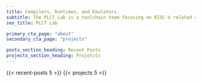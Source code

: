 ```yaml
---
title: Compilers, Runtimes, and Emulators.
subtitle: The PLCT Lab is a toolchain team focusing on RISC-V related compilers, emulators, and language virtual machines. It is part of Intelligence Software Research Center (ISRC), which is part of Institute of Software, Chinese Academy of Sciences (ISCAS).
seo_title: PLCT Lab

primary_cta_page: "about"
secondary_cta_page: "projects"

posts_section_heading: Recent Posts
projects_section_heading: Projetcts
---
```


{{< recent-posts 5 >}}
{{< projects 5 >}}
